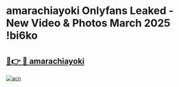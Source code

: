 # amarachiayoki Onlyfans Leaked - New Video & Photos March 2025 !bi6ko

# <h2><a href="https://ol5jbq.iuczelnia.edu.pl?title=amarachiayoki&ref=bi6ko">🔗👉 🔴 amarachiayoki</a></h2>

[![acn](https://github.com/user-attachments/assets/0f9c940e-d8b0-45ae-aac7-cd30a18b3e1c)](https://ol5jbq.iuczelnia.edu.pl?title=amarachiayoki&ref=bi6ko)

